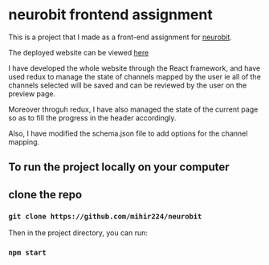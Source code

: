 # neurobit frontend assignment

This is a project that I made as a front-end assignment for [neurobit](https://www.neurobit.com). 

The deployed website can be viewed [here](https://mihir-neurobit.netlify.app/)

I have developed the whole website through the React framework, and have used redux to manage the state of channels mapped by the user ie all of the channels selected will be saved and can be reviewed by the user on the preview page. 
 
Moreover throguh redux, I have also managed the state of the current page so as to fill the progress in the header accordingly. 

Also, I have modified the schema.json file to add options for the channel mapping. 

## To run the project locally on your computer

## clone the repo 

### `git clone https://github.com/mihir224/neurobit`

Then in the project directory, you can run:

### `npm start`

